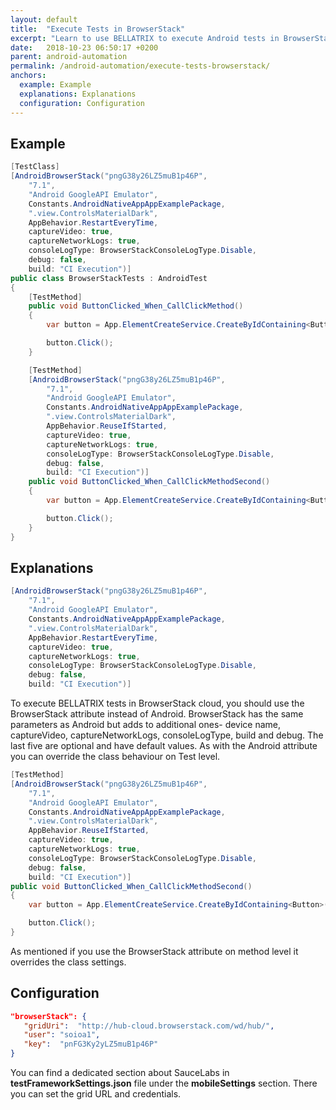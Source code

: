 ```yaml
---
layout: default
title:  "Execute Tests in BrowserStack"
excerpt: "Learn to use BELLATRIX to execute Android tests in BrowserStack."
date:   2018-10-23 06:50:17 +0200
parent: android-automation
permalink: /android-automation/execute-tests-browserstack/
anchors:
  example: Example
  explanations: Explanations
  configuration: Configuration
---
```

Example
-------
```csharp
[TestClass]
[AndroidBrowserStack("pngG38y26LZ5muB1p46P",
    "7.1",
    "Android GoogleAPI Emulator",
    Constants.AndroidNativeAppAppExamplePackage,
    ".view.ControlsMaterialDark",
    AppBehavior.RestartEveryTime,
    captureVideo: true,
    captureNetworkLogs: true,
    consoleLogType: BrowserStackConsoleLogType.Disable,
    debug: false,
    build: "CI Execution")]
public class BrowserStackTests : AndroidTest
{
    [TestMethod]
    public void ButtonClicked_When_CallClickMethod()
    {
        var button = App.ElementCreateService.CreateByIdContaining<Button>("button");

        button.Click();
    }

    [TestMethod]
    [AndroidBrowserStack("pngG38y26LZ5muB1p46P",
        "7.1",
        "Android GoogleAPI Emulator",
        Constants.AndroidNativeAppAppExamplePackage,
        ".view.ControlsMaterialDark",
        AppBehavior.ReuseIfStarted,
        captureVideo: true,
        captureNetworkLogs: true,
        consoleLogType: BrowserStackConsoleLogType.Disable,
        debug: false,
        build: "CI Execution")]
    public void ButtonClicked_When_CallClickMethodSecond()
    {
        var button = App.ElementCreateService.CreateByIdContaining<Button>("button");

        button.Click();
    }
}
```

Explanations
------------
```csharp
[AndroidBrowserStack("pngG38y26LZ5muB1p46P",
    "7.1",
    "Android GoogleAPI Emulator",
    Constants.AndroidNativeAppAppExamplePackage,
    ".view.ControlsMaterialDark",
    AppBehavior.RestartEveryTime,
    captureVideo: true,
    captureNetworkLogs: true,
    consoleLogType: BrowserStackConsoleLogType.Disable,
    debug: false,
    build: "CI Execution")]
```
To execute BELLATRIX tests in BrowserStack cloud, you should use the BrowserStack attribute instead of Android. BrowserStack has the same parameters as Android but adds to additional ones- device name, captureVideo, captureNetworkLogs, consoleLogType, build and debug. The last five are optional and have default values. As with the Android attribute you can override the class behaviour on Test level.
```csharp
[TestMethod]
[AndroidBrowserStack("pngG38y26LZ5muB1p46P",
    "7.1",
    "Android GoogleAPI Emulator",
    Constants.AndroidNativeAppAppExamplePackage,
    ".view.ControlsMaterialDark",
    AppBehavior.ReuseIfStarted,
    captureVideo: true,
    captureNetworkLogs: true,
    consoleLogType: BrowserStackConsoleLogType.Disable,
    debug: false,
    build: "CI Execution")]
public void ButtonClicked_When_CallClickMethodSecond()
{
    var button = App.ElementCreateService.CreateByIdContaining<Button>("button");

    button.Click();
}
```
As mentioned if you use the BrowserStack attribute on method level it overrides the class settings.

Configuration
-------------
```json
"browserStack": {
   "gridUri":  "http://hub-cloud.browserstack.com/wd/hub/",
   "user": "soioa1",
   "key":  "pnFG3Ky2yLZ5muB1p46P"
}
```
You can find a dedicated section about SauceLabs in **testFrameworkSettings.json** file under the **mobileSettings** section. There you can set the grid URL and credentials.
